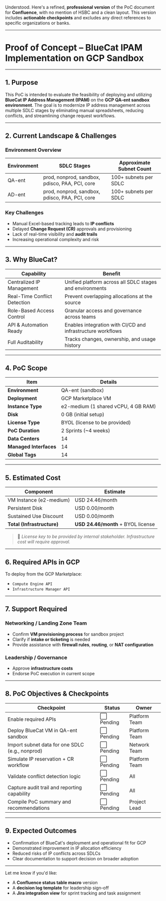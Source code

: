 Understood. Here's a refined, **professional version** of the PoC document for **Confluence**, with no mention of HSBC and a clean layout. This version includes **actionable checkpoints** and excludes any direct references to specific organizations or banks.

---

# **Proof of Concept – BlueCat IPAM Implementation on GCP Sandbox**

---

## **1. Purpose**

This PoC is intended to evaluate the feasibility of deploying and utilizing **BlueCat IP Address Management (IPAM)** on the **GCP QA-ent sandbox environment**. The goal is to modernize IP address management across multiple SDLC stages by eliminating manual spreadsheets, reducing conflicts, and streamlining change request workflows.

---

## **2. Current Landscape & Challenges**

### **Environment Overview**

| Environment | SDLC Stages                                    | Approximate Subnet Count |
| ----------- | ---------------------------------------------- | ------------------------ |
| QA-ent      | prod, nonprod, sandbox, pdisco, PAA, PCI, core | 100+ subnets per SDLC    |
| AD-ent      | prod, nonprod, sandbox, pdisco, PAA, PCI, core | 100+ subnets per SDLC    |

### **Key Challenges**

* Manual Excel-based tracking leads to **IP conflicts**
* Delayed **Change Request (CR)** approvals and provisioning
* Lack of real-time visibility and **audit trails**
* Increasing operational complexity and risk

---

## **3. Why BlueCat?**

| Capability                   | Benefit                                                     |
| ---------------------------- | ----------------------------------------------------------- |
| Centralized IP Management    | Unified platform across all SDLC stages and environments    |
| Real-Time Conflict Detection | Prevent overlapping allocations at the source               |
| Role-Based Access Control    | Granular access and governance across teams                 |
| API & Automation Ready       | Enables integration with CI/CD and infrastructure workflows |
| Full Auditability            | Tracks changes, ownership, and usage history                |

---

## **4. PoC Scope**

| Item                   | Details                             |
| ---------------------- | ----------------------------------- |
| **Environment**        | QA-ent (sandbox)                    |
| **Deployment**         | GCP Marketplace VM                  |
| **Instance Type**      | e2-medium (1 shared vCPU, 4 GB RAM) |
| **Disk**               | 0 GB (initial setup)                |
| **License Type**       | BYOL (license to be provided)       |
| **PoC Duration**       | 2 Sprints (\~4 weeks)               |
| **Data Centers**       | 14                                  |
| **Managed Interfaces** | 14                                  |
| **Global Tags**        | 14                                  |

---

## **5. Estimated Cost**

| Component                  | Estimate                           |
| -------------------------- | ---------------------------------- |
| VM Instance (e2-medium)    | USD 24.46/month                    |
| Persistent Disk            | USD 0.00/month                     |
| Sustained Use Discount     | USD 0.00/month                     |
| **Total (Infrastructure)** | **USD 24.46/month** + BYOL license |

> 🔔 *License key to be provided by internal stakeholder. Infrastructure cost will require approval.*

---

## **6. Required APIs in GCP**

To deploy from the GCP Marketplace:

* `Compute Engine API`
* `Infrastructure Manager API`

---

## **7. Support Required**

### **Networking / Landing Zone Team**

* Confirm **VM provisioning process** for sandbox project
* Clarify if **intake or ticketing** is needed
* Provide assistance with **firewall rules**, **routing**, or **NAT configuration**

### **Leadership / Governance**

* Approve **infrastructure costs**
* Endorse PoC execution in current scope

---

## **8. PoC Objectives & Checkpoints**

| Checkpoint                                      | Status    | Owner         |
| ----------------------------------------------- | --------- | ------------- |
| Enable required APIs                            | ⬜ Pending | Platform Team |
| Deploy BlueCat VM in QA-ent sandbox             | ⬜ Pending | Platform Team |
| Import subnet data for one SDLC (e.g., nonprod) | ⬜ Pending | Network Team  |
| Simulate IP reservation + CR workflow           | ⬜ Pending | Platform Team |
| Validate conflict detection logic               | ⬜ Pending | All           |
| Capture audit trail and reporting capability    | ⬜ Pending | All           |
| Compile PoC summary and recommendations         | ⬜ Pending | Project Lead  |

---

## **9. Expected Outcomes**

* Confirmation of BlueCat's deployment and operational fit for GCP
* Demonstrated improvement in IP allocation efficiency
* Reduced risks of IP conflicts across SDLCs
* Clear documentation to support decision on broader adoption

---

Let me know if you'd like:

* A **Confluence status table macro** version
* A **decision log template** for leadership sign-off
* A **Jira integration view** for sprint tracking and task assignment
